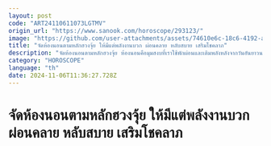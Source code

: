 ```yaml
---
layout: post
code: "ART24110611073LGTMV"
origin_url: "https://www.sanook.com/horoscope/293123/"
image: "https://github.com/user-attachments/assets/74610e6c-18c6-4192-a5d8-808fe43b4cca"
title: "จัดห้องนอนตามหลักฮวงจุ้ย ให้มีแต่พลังงานบวก ผ่อนคลาย หลับสบาย เสริมโชคลาภ"
description: "จัดห้องนอนตามหลักฮวงจุ้ย ห้องนอนคือมุมสงบที่เราใช้พักผ่อนและเติมพลังหลังจากวันอันยาวนาน การจัดห้องนอนให้สอดคล้องกับหลักฮวงจุ้ย จะช่วยให้คุณนอนหลับพักผ่อนได้อย่างเต็มที่ รู้สึกผ่อนคลาย และส่งผลดีต่อสุขภาพและโชคลาภของคุณ"
category: "HOROSCOPE"
language: "th"
date: 2024-11-06T11:36:27.728Z
---
```


# จัดห้องนอนตามหลักฮวงจุ้ย ให้มีแต่พลังงานบวก ผ่อนคลาย หลับสบาย เสริมโชคลาภ